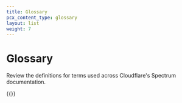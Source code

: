 ```yaml
---
title: Glossary
pcx_content_type: glossary
layout: list
weight: 7
---
```


# Glossary

Review the definitions for terms used across Cloudflare's Spectrum documentation.

{{<glossary product="Spectrum">}}